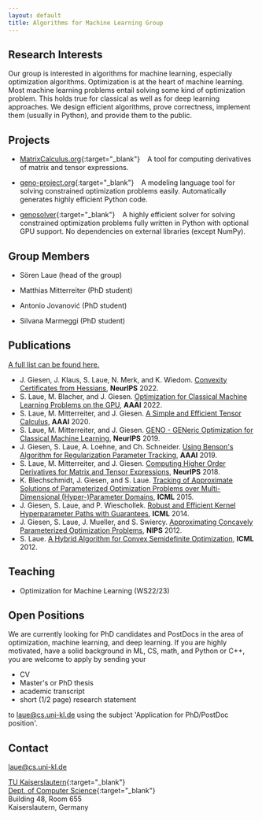 ```yaml
---
layout: default
title: Algorithms for Machine Learning Group
---
```


  

## Research Interests

Our group is interested in algorithms for machine learning, especially optimization algorithms. Optimization is at the heart of machine learning. Most machine learning problems entail solving some kind of optimization problem. This holds true for classical as well as for deep learning approaches. We design efficient algorithms, prove correctness, implement them (usually in Python), and provide them to the public.

## Projects

* [MatrixCalculus.org](https://www.MatrixCalculus.org){:target="_blank"} &ensp; A tool for computing derivatives of matrix and tensor expressions.

* [geno-project.org](https://www.geno-project.org){:target="_blank"} &ensp; A modeling language tool for solving constrained optimization problems easily. Automatically generates highly efficient Python code.

* [genosolver](https://www.github.com/slaue/genosolver){:target="_blank"} &ensp; A highly efficient solver for solving constrained optimization problems fully written in Python with optional GPU support. No dependencies on external libraries (except NumPy).

## Group Members

* Sören Laue (head of the group)

* Matthias Mitterreiter (PhD student)

* Antonio Jovanović (PhD student)

* Silvana Marmeggi (PhD student)

## Publications

[A full list can be found here.](./publications.html)

* J. Giesen, J. Klaus, S. Laue, N. Merk, and K. Wiedom. [Convexity Certificates from Hessians](), **NeurIPS** 2022.  
* S. Laue, M. Blacher, and J. Giesen. [Optimization for Classical Machine Learning Problems on the GPU](), **AAAI** 2022.  
* S. Laue, M. Mitterreiter, and J. Giesen. [A Simple and Efficient Tensor Calculus](), **AAAI** 2020.  
* S. Laue, M. Mitterreiter, and J. Giesen. [GENO - GENeric Optimization for Classical Machine Learning](), **NeurIPS** 2019.  
* J. Giesen, S. Laue, A. Loehne, and Ch. Schneider. [Using Benson's Algorithm for Regularization Parameter Tracking](), **AAAI** 2019.  
* S. Laue, M. Mitterreiter, and J. Giesen. [Computing Higher Order Derivatives for Matrix and Tensor Expressions](), **NeurIPS** 2018.  
* K. Blechschmidt, J. Giesen, and S. Laue. [Tracking of Approximate Solutions of Parameterized Optimization Problems over Multi-Dimensional (Hyper-)Parameter Domains](), **ICML** 2015.  
* J. Giesen, S. Laue, and P. Wieschollek. [Robust and Efficient Kernel Hyperparameter Paths with Guarantees](), **ICML** 2014.  
* J. Giesen, S. Laue, J. Mueller, and S. Swiercy. [Approximating Concavely Parameterized Optimization Problems](), **NIPS** 2012.  
* S. Laue. [A Hybrid Algorithm for Convex Semidefinite Optimization](), **ICML** 2012.  

## Teaching

* Optimization for Machine Learning (WS22/23)

## Open Positions

We are currently looking for PhD candidates and PostDocs in the area of optimization, machine learning, and deep learning. If you are highly motivated, have a solid background in ML, CS, math, and Python or C++, you are welcome to apply by sending your  
* CV
* Master's or PhD thesis
* academic transcript
* short (1/2 page) research statement

to [laue@cs.uni-kl.de](mailto:laue@cs.uni-kl.de) using the subject 'Application for PhD/PostDoc position'.

## Contact

[laue@cs.uni-kl.de](mailto:laue@cs.uni-kl.de)

[TU Kaiserslautern](https://www.uni-kl.de/en){:target="_blank"}  
[Dept. of Computer Science](https://www.informatik.uni-kl.de/en){:target="_blank"}  
Building 48, Room 655  
Kaiserslautern, Germany  
